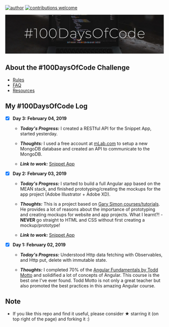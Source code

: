 [![author](https://img.shields.io/badge/author-carlosfab-red.svg)](https://www.linkedin.com/in/carlosfab) [![contributions welcome](https://img.shields.io/badge/contributions-welcome-brightgreen.svg?style=flat)](https://github.com/dwyl/esta/issues)
<p align="center">
  <img src="/img/cover.jpg" >
</p>

## About the #100DaysOfCode Challenge

- [Rules](rules.md)
- [FAQ](FAQ.md)
- [Resources](resources.md)

## My #100DaysOfCode Log

- [x] **Day 3: February 04, 2019**

    * ***Today's Progress:*** I created a RESTful API for the Snippet App, started yesterday.

    * ***Thoughts:*** I used a free account at [mLab.com](https://mlab.com) to setup a new MongoDB database and created an API to communicate to the MongoDB.

    * ***Link to work:*** [Snippet App](https://github.com/carlosfab/snippet-app.git)

- [x] **Day 2: February 03, 2019**

    * ***Today's Progress:*** I started to build a full Angular app based on the MEAN stack, and finished prototyping/creating the mockups for the app project (Adobe Illustrator + Adobe XD).

    * ***Thoughts:*** This is a project based on [Gary Simon courses/tutorials](http://www.garysimon.com). He provides a lot of reasons about the importance of prototyping and creating mockups for website and app projects. What I learnt?! - **NEVER** go straight to HTML and CSS without first creating a mockup/prototype!

    * ***Link to work:*** [Snippet App](https://github.com/carlosfab/snippet-app.git)


- [x] **Day 1: February 02, 2019**

    * ***Today's Progress:*** Understood Http data fetching with Observables, and Http put, delete with immutable state.

    * ***Thoughts:*** I completed 70% of the [Angular Fundamentals by Todd Motto](https://ultimatecourses.com/angular) and solidified a lot of concepts of Angular. This course is the best one I've ever found. Todd Motto is not only a great teacher but also promoted the best practices in this amazing Angular course.


## Note

* If you like this repo and find it useful, please consider &#9733; starring it (on top right of the page) and forking it :)
